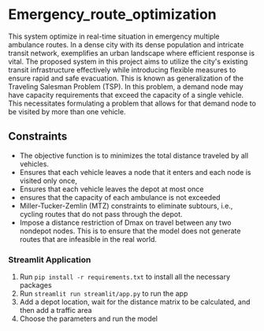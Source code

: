 # Emergency_route_optimization

 This system optimize in real-time situation in emergency multiple ambulance routes. In a dense city with its dense population and intricate transit network, exemplifies an urban landscape where efficient response is vital. The proposed system in this project aims to utilize the city's existing transit infrastructure effectively while introducing flexible measures to ensure rapid and safe evacuation. This is known as generalization of the Traveling Salesman Problem (TSP). In this problem, a demand node may
have capacity requirements that exceed the capacity of a single vehicle. This necessitates formulating a problem that allows for that demand node to be visited by more than one vehicle.

## Constraints

- The objective function is to minimizes the total distance traveled by all vehicles. 
- Ensures that each vehicle leaves a node that it enters and each node is visited only once,
- Ensures that each vehicle leaves the depot at most once
- ensures that the capacity of each ambulance is not exceeded
- Miller-Tucker-Zemlin (MTZ) constraints to eliminate subtours, i.e., cycling routes that do not pass through the depot.
- Impose a distance restriction of Dmax on travel between any two nondepot nodes. This is to ensure that the model does not generate routes that are infeasible in the real world.

### Streamlit Application

1. Run `pip install -r requirements.txt` to install all the necessary packages
2. Run `streamlit run streamlit/app.py` to run the app
3. Add a depot location, wait for the distance matrix to be calculated, and then add a traffic area
4. Choose the parameters and run the model
